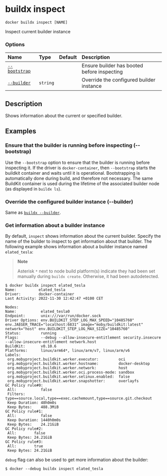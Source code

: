# buildx inspect

```
docker buildx inspect [NAME]
```

<!---MARKER_GEN_START-->
Inspect current builder instance

### Options

| Name                        | Type     | Default | Description                                 |
|:----------------------------|:---------|:--------|:--------------------------------------------|
| [`--bootstrap`](#bootstrap) |          |         | Ensure builder has booted before inspecting |
| [`--builder`](#builder)     | `string` |         | Override the configured builder instance    |


<!---MARKER_GEN_END-->

## Description

Shows information about the current or specified builder.

## Examples

### <a name="bootstrap"></a> Ensure that the builder is running before inspecting (--bootstrap)

Use the `--bootstrap` option to ensure that the builder is running before
inspecting it. If the driver is `docker-container`, then `--bootstrap` starts
the buildkit container and waits until it is operational. Bootstrapping is
automatically done during build, and therefore not necessary. The same BuildKit
container is used during the lifetime of the associated builder node (as
displayed in `buildx ls`).

### <a name="builder"></a> Override the configured builder instance (--builder)

Same as [`buildx --builder`](buildx.md#builder).

### Get information about a builder instance

By default, `inspect` shows information about the current builder. Specify the
name of the builder to inspect to get information about that builder.
The following example shows information about a builder instance named
`elated_tesla`:

> **Note**
>
> Asterisk `*` next to node build platform(s) indicate they had been set manually during `buildx create`. Otherwise, it had been autodetected.

```console
$ docker buildx inspect elated_tesla
Name:          elated_tesla
Driver:        docker-container
Last Activity: 2022-11-30 12:42:47 +0100 CET

Nodes:
Name:           elated_tesla0
Endpoint:       unix:///var/run/docker.sock
Driver Options: env.BUILDKIT_STEP_LOG_MAX_SPEED="10485760" env.JAEGER_TRACE="localhost:6831" image="moby/buildkit:latest" network="host" env.BUILDKIT_STEP_LOG_MAX_SIZE="10485760"
Status:         running
Flags:          --debug --allow-insecure-entitlement security.insecure --allow-insecure-entitlement network.host
BuildKit:       v0.10.6
Platforms:      linux/arm64*, linux/arm/v7, linux/arm/v6
Labels:
 org.mobyproject.buildkit.worker.executor:         oci
 org.mobyproject.buildkit.worker.hostname:         docker-desktop
 org.mobyproject.buildkit.worker.network:          host
 org.mobyproject.buildkit.worker.oci.process-mode: sandbox
 org.mobyproject.buildkit.worker.selinux.enabled:  false
 org.mobyproject.buildkit.worker.snapshotter:      overlayfs
GC Policy rule#0:
 All:           false
 Filters:       type==source.local,type==exec.cachemount,type==source.git.checkout
 Keep Duration: 48h0m0s
 Keep Bytes:    488.3MiB
GC Policy rule#1:
 All:           false
 Keep Duration: 1440h0m0s
 Keep Bytes:    24.21GiB
GC Policy rule#2:
 All:        false
 Keep Bytes: 24.21GiB
GC Policy rule#3:
 All:        true
 Keep Bytes: 24.21GiB
```

`debug` flag can also be used to get more information about the builder:

```console
$ docker --debug buildx inspect elated_tesla
```

